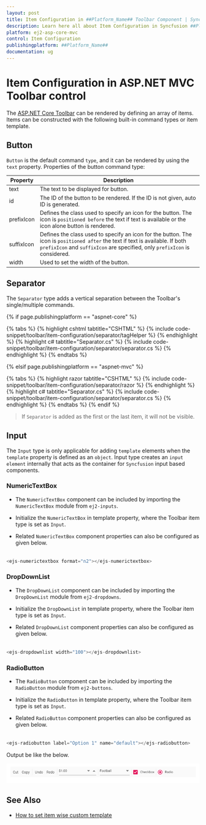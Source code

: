 ```yaml
---
layout: post
title: Item Configuration in ##Platform_Name## Toolbar Component | Syncfusion
description: Learn here all about Item Configuration in Syncfusion ##Platform_Name## Toolbar component of Syncfusion Essential JS 2 and more.
platform: ej2-asp-core-mvc
control: Item Configuration
publishingplatform: ##Platform_Name##
documentation: ug
---
```


# Item Configuration in ASP.NET MVC Toolbar control

The [ASP.NET Core Toolbar](https://www.syncfusion.com/aspnet-core-ui-controls/toolbar) can be rendered by defining an array of items. Items can be constructed with the following built-in command types or item template.

## Button

`Button` is the default command `type`, and it can be rendered by using the `text` property. Properties of the button command type:

|Property|Description|
|--------|-----------|
| text | The text to be displayed for button.|
| id | The ID of the button to be rendered. If the ID is not given, auto ID is generated. |
| prefixIcon | Defines the class used to specify an icon for the button. The icon is `positioned before` the text if text is available or the icon alone button is rendered. |
| suffixIcon | Defines the class used to specify an icon for the button. The icon is `positioned after` the text if text is available. If both `prefixIcon` and `suffixIcon` are specified, only `prefixIcon` is considered. |
| width | Used to set the width of the button. |

## Separator

The `Separator` type adds a vertical separation between the Toolbar's single/multiple commands.

{% if page.publishingplatform == "aspnet-core" %}

{% tabs %}
{% highlight cshtml tabtitle="CSHTML" %}
{% include code-snippet/toolbar/item-configuration/separator/tagHelper %}
{% endhighlight %}
{% highlight c# tabtitle="Separator.cs" %}
{% include code-snippet/toolbar/item-configuration/separator/separator.cs %}
{% endhighlight %}
{% endtabs %}

{% elsif page.publishingplatform == "aspnet-mvc" %}

{% tabs %}
{% highlight razor tabtitle="CSHTML" %}
{% include code-snippet/toolbar/item-configuration/separator/razor %}
{% endhighlight %}
{% highlight c# tabtitle="Separator.cs" %}
{% include code-snippet/toolbar/item-configuration/separator/separator.cs %}
{% endhighlight %}
{% endtabs %}
{% endif %}



> If `Separator` is added as the first or the last item, it will not be visible.

## Input

The `Input` type is only applicable for adding `template` elements when the  `template` property is defined as an `object`. Input type creates an `input element` internally that acts as the container for `Syncfusion` input based components.

### NumericTextBox

* The `NumericTextBox` component can be included by importing the `NumericTextBox` module from `ej2-inputs`.

* Initialize the `NumericTextBox` in template property, where the Toolbar item type is set as `Input`.

* Related `NumericTextBox` component properties can also be configured as given below.

```javascript

<ejs-numerictextbox format="n2"></ejs-numerictextbox>

```

### DropDownList

* The `DropDownList` component can be included by importing the `DropDownList` module from `ej2-dropdowns`.

* Initialize the `DropDownList` in template property, where the Toolbar item type is set as `Input`.

* Related `DropDownList` component properties can also be configured as given below.

```javascript

<ejs-dropdownlist width="100"></ejs-dropdownlist>

```

### RadioButton

* The `RadioButton` component can be included by importing the `RadioButton` module from `ej2-buttons`.

* Initialize the `RadioButton` in template property, where the Toolbar item type is set as `Input`.

* Related `RadioButton` component properties can also be configured as given below.

```javascript

<ejs-radiobutton label="Option 1" name="default"></ejs-radiobutton>

```

Output be like the below.

![Toolbar Control with item configuration](./images/toolbar_tempalte.PNG)

## See Also

* [How to set item wise custom template](./how-to/set-item-wise-custom-template)